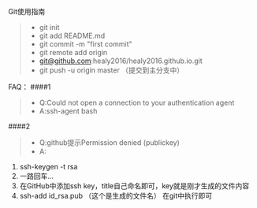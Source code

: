 Git使用指南

>* git init
>* git add README.md
>* git commit -m "first commit"
>* git remote add origin  
>* git@github.com:healy2016/healy2016.github.io.git
>* git push -u origin master  （提交到主分支中）



FAQ：
####1
>* Q:Could not open a connection to your authentication agent
>* A:ssh-agent bash

####2
>* Q:github提示Permission denied (publickey)
>* A:  
  
  1) ssh-keygen -t rsa  
  2) 一路回车...  
  3) 在GitHub中添加ssh key，title自己命名即可，key就是刚才生成的文件内容  
  4) ssh-add id_rsa.pub （这个是生成的文件名） 在git中执行即可

